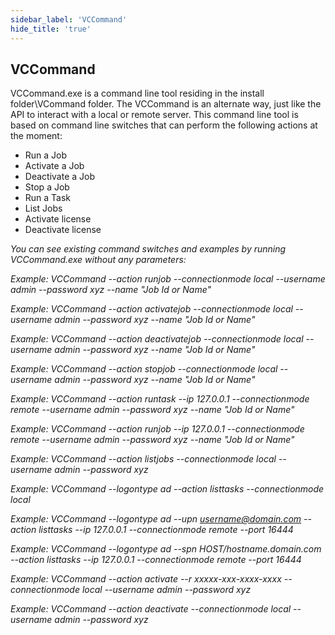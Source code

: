 ```yaml
---
sidebar_label: 'VCCommand'
hide_title: 'true'
---
```


## VCCommand

VCCommand.exe is a command line tool residing in the install folder\VCommand folder. The VCCommand is an alternate way, just like the API to interact with a local or remote server. This command line tool is based on command line switches that can perform the following actions at the moment:

* Run a Job
* Activate a Job
* Deactivate a Job
* Stop a Job
* Run a Task
* List Jobs
* Activate license
* Deactivate license
 
*You can see existing command switches and examples by running VCCommand.exe without any parameters:*

*Example: VCCommand --action runjob --connectionmode local --username admin --password xyz --name "Job Id or Name"*

*Example: VCCommand --action activatejob --connectionmode local --username admin --password xyz --name "Job Id or Name"*

*Example: VCCommand --action deactivatejob --connectionmode local --username admin --password xyz --name "Job Id or Name"*

*Example: VCCommand --action stopjob --connectionmode local --username admin --password xyz --name "Job Id or Name"*

*Example: VCCommand --action runtask --ip 127.0.0.1 --connectionmode remote --username admin --password xyz --name "Job Id or Name"*

*Example: VCCommand --action runjob --ip 127.0.0.1 --connectionmode remote --username admin --password xyz --name "Job Id or Name"*

*Example: VCCommand --action listjobs --connectionmode local --username admin --password xyz*

*Example: VCCommand --logontype ad --action listtasks --connectionmode local*

*Example: VCCommand --logontype ad --upn username@domain.com --action listtasks --ip 127.0.0.1 --connectionmode remote --port 16444*

*Example: VCCommand --logontype ad --spn HOST/hostname.domain.com --action listtasks --ip 127.0.0.1 --connectionmode remote --port 16444*

*Example: VCCommand --action activate --r xxxxx-xxx-xxxx-xxxx --connectionmode local --username admin --password xyz*

*Example: VCCommand --action deactivate --connectionmode local --username admin --password xyz*